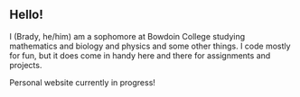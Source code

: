 ## Hello!

<!--
**bradynichols/bradynichols** is a ✨ _special_ ✨ repository because its `README.md` (this file) appears on your GitHub profile.

Here are some ideas to get you started:

- 🔭 I’m currently working on ...
- 🌱 I’m currently learning ...
- 👯 I’m looking to collaborate on ...
- 🤔 I’m looking for help with ...
- 💬 Ask me about ...
- 📫 How to reach me: ...
- 😄 Pronouns: ...
- ⚡ Fun fact: ...
-->

I (Brady, he/him) am a sophomore at Bowdoin College studying mathematics and biology and physics and some other things. I code mostly for fun, but it does come in handy here and there for assignments and projects.

Personal website currently in progress!
